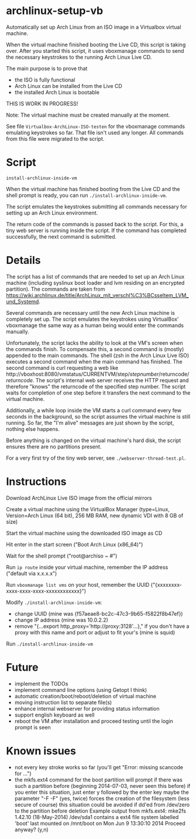 archlinux-setup-vb
==================

Automatically set up Arch Linux from an ISO image in a Virtualbox virtual machine.

When the virtual machine finished booting the Live CD, this script is taking over. After you started this script, it uses vboxmanage commands to send the necessary keystrokes to the running Arch Linux Live CD.

The main purpose is to prove that
- the ISO is fully functional
- Arch Linux can be installed from the Live CD
- the installed Arch Linux is bootable

THIS IS WORK IN PROGRESS!

Note: The virtual machine must be created manually at the moment.

See file `Virtualbox-ArchLinux-ISO-testen` for the vboxmanage commands emulating keystrokes so far. That file isn't used any longer. All commands from this file were migrated to the script.


Script
======

`install-archlinux-inside-vm`

When the virtual machine has finished booting from the Live CD and the shell prompt is ready,
you can run `./install-archlinux-inside-vm`.

The script emulates the keystrokes submitting all commands necessary for setting up an Arch Linux environment.

The return code of the commands is passed back to the script. For this, a tiny web server is running inside the script.
If the command has completed successfully, the next command is submitted.


Details
=======

The script has a list of commands that are needed to set up an Arch Linux machine (including syslinux boot loader and lvm residing on an encrypted partition). The commands are taken from https://wiki.archlinux.de/title/ArchLinux_mit_verschl%C3%BCsseltem_LVM_und_Systemd.

Several commands are necessary until the new Arch Linux machine is completely set up. The script emulates the keystrokes using VirtualBox' vboxmanage the same way as a human being would enter the commands manually.

Unfortunately, the script lacks the ability to look at the VM's screen when the commands finish. To compensate this, a second command is (mostly) appended to the main commands. The shell (zsh in the Arch Linux Live ISO) executes a second command when the main command has finished. The second command is curl requesting a web like http://vboxhost:8080/vmstatus/CURRENTVM/step/*stepnumber*/returncode/*returncode*. The script's internal web server receives the HTTP request and therefore "knows" the returncode of the specified step number.
The script waits for completion of one step before it transfers the next command to the virtual machine.

Additionally, a while loop inside the VM starts a curl command every few seconds in the background, so the script assumes the virtual machine is still running. So far, the "I'm alive" messages are just shown by the script, nothing else happens.

Before anything is changed on the virtual machine's hard disk, the script ensures there are no partitions present.

For a very first try of the tiny web server, see `./webserver-thread-test.pl`.


Instructions
============

Download ArchLinux Live ISO image from the official mirrors

Create a virtual machine using the VirtualBox Manager (type=Linux, Version=Arch Linux (64 bit), 256 MB RAM, new dynamic VDI with 8 GB of size)

Start the virtual machine using the downloaded ISO image as CD

Hit enter in the start screen ("Boot Arch Linux (x86_64)")

Wait for the shell prompt ("root@archiso ~ #")

Run `ip route` inside your virtual machine, remember the IP address ("default via x.x.x.x")

Run `vboxmanage list vms` on your host, remember the UUID ("{xxxxxxxx-xxxx-xxxx-xxxx-xxxxxxxxxxxx}")

Modify `./install-archlinux-inside-vm`:
- change UUID (mine was {f57aeae8-bc2c-47c3-9b65-f5822f8b47ef})
- change IP address (mine was 10.0.2.2)
- remove "{...export http_proxy='http://proxy:3128'...}," if you don't have a proxy with this name and port or adjust to fit your's (mine is squid)

Run `./install-archlinux-inside-vm`


Future
======

- implement the TODOs
- implement command line options (using Getopt I think)
- automatic creation/boot/reboot/deletion of virtual machine
- moving instruction list to separate file(s)
- enhance internal webserver for providing status information
- support english keyboard as well
- reboot the VM after installation and proceed testing until the login prompt is seen


Known issues
============

- not every key stroke works so far (you'll get "Error: missing scancode for ...")
- the mkfs.ext4 command for the boot partition will prompt if there was such a partition before (beginning 2014-07-03, never seen this before)
  if you enter this situation, just enter y followed by the enter key
  maybe the parameter "-F -F" (yes, twice) forces the creation of the filesystem (less secure of course)
  this situation could be avoided if dd'ed from /dev/zero to the partition before deletion
  Example output from mkfs.ext4:
  mke2fs 1.42.10 (18-May-2014)
  /dev/sda1 contains a ext4 file system labelled 'boot'
          last mounted on /mnt/boot on Mon Jun  9 13:30:10 2014
  Proceed anyway? (y,n)

